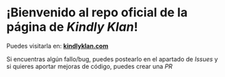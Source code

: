 # ¡Bienvenido al repo oficial de la página de *Kindly Klan*!

Puedes visitarla en: [**kindlyklan.com**](https://kindlyklan.com)

Si encuentras algún fallo/bug, puedes postearlo en el apartado de *Issues* y si quieres aportar mejoras de código, puedes crear una *PR*
